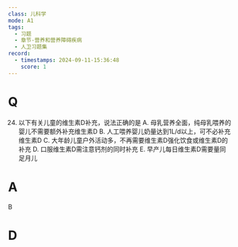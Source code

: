 ```yaml
---
class: 儿科学
mode: A1
tags:
  - 习题
  - 章节-营养和营养障碍疾病
  - 人卫习题集
record:
  - timestamps: 2024-09-11-15:36:48
    score: 1
---
```


# Q

24. 以下有关儿童的维生素D补充，说法正确的是
A. 母乳营养全面，纯母乳喂养的婴儿不需要额外补充维生素D
B. 人工喂养婴儿奶量达到1L/d以上，可不必补充维生素D
C. 大年龄儿童户外活动多，不再需要维生素D强化饮食或维生素D的补充
D. 口服维生素D需注意钙剂的同时补充
E. 早产儿每日维生素D需要量同足月儿
# A
B
# D

